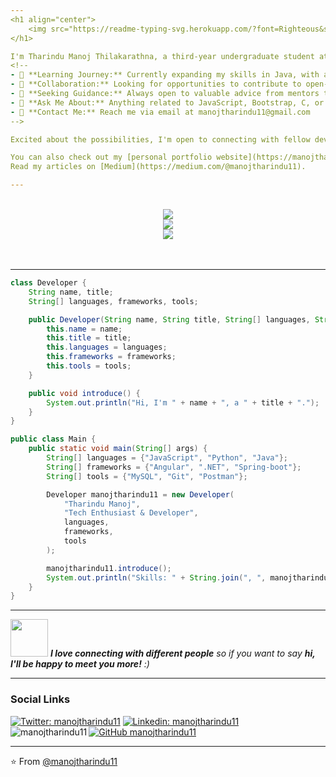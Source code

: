 ```yaml
---
<h1 align="center">
    <img src="https://readme-typing-svg.herokuapp.com/?font=Righteous&size=35&center=true&vCenter=true&width=500&height=70&duration=4000&lines=Hi+There!+👋;+I'm+Manoj+Thilakarathna!;" />
</h1>

I'm Tharindu Manoj Thilakarathna, a third-year undergraduate student at the University of Moratuwa, diving deep into IT.
<!--
- 🌱 **Learning Journey:** Currently expanding my skills in Java, with a strong foundation in JavaScript, Bootstrap, HTML, and CSS.
- 👯 **Collaboration:** Looking for opportunities to contribute to open-source projects, eager to collaborate with experienced developers, and positively impact the tech community.
- 🤔 **Seeking Guidance:** Always open to valuable advice from mentors to guide my journey and accelerate my growth.
- 💬 **Ask Me About:** Anything related to JavaScript, Bootstrap, C, or Java — I'm here to help!
- 📧 **Contact Me:** Reach me via email at manojtharindu11@gmail.com
-->

Excited about the possibilities, I'm open to connecting with fellow developers, mentors, and anyone passionate about technology. Let's code, learn, and grow together! 🌟

You can also check out my [personal portfolio website](https://manojtharindu11.github.io/Personal_portfolio_website/) to learn more about my projects and experiences!  
Read my articles on [Medium](https://medium.com/@manojtharindu11).

---
```


<!--<h2 align="center">⚒️ Languages-Frameworks-Tools ⚒️</h2>-->
<br/>

<div align="center">
    <img src="https://skillicons.dev/icons?i=python,githubactions,mysql,spring,docker,react,figma,angular,c,bootstrap" /><br>
    <img src="https://skillicons.dev/icons?i=kafka,arduino,java,mongodb,visualstudio,typescript,nodejs,tailwind,postman,threejs" /><br>
    <img src="https://skillicons.dev/icons?i=cloudflare,dotnet,html,express,css,flutter,git,blender,npm,github,firebase,vscode" />
</div>


<br/>
<br/>

<!--
<p align="center">
  <img align="center" width="40%" src="https://github-readme-stats.vercel.app/api/top-langs?username=manojtharindu11&show_icons=true&locale=en&layout=compact" alt="manojtharindu11" />
</p> -->

---
```java
class Developer {
    String name, title;
    String[] languages, frameworks, tools;

    public Developer(String name, String title, String[] languages, String[] frameworks, String[] tools) {
        this.name = name;
        this.title = title;
        this.languages = languages;
        this.frameworks = frameworks;
        this.tools = tools;
    }

    public void introduce() {
        System.out.println("Hi, I'm " + name + ", a " + title + ".");
    }
}

public class Main {
    public static void main(String[] args) {
        String[] languages = {"JavaScript", "Python", "Java"};
        String[] frameworks = {"Angular", ".NET", "Spring-boot"};
        String[] tools = {"MySQL", "Git", "Postman"};

        Developer manojtharindu11 = new Developer(
            "Tharindu Manoj", 
            "Tech Enthusiast & Developer", 
            languages, 
            frameworks, 
            tools
        );

        manojtharindu11.introduce();
        System.out.println("Skills: " + String.join(", ", manojtharindu11.languages));
    }
}


```
---


<img src="https://media.giphy.com/media/LnQjpWaON8nhr21vNW/giphy.gif" width="60"> <em><b>I love connecting with different people</b> so if you want to say <b>hi, I'll be happy to meet you more!</b> :)</em>

---

### Social Links
[![Twitter: manojtharindu11](https://img.shields.io/twitter/follow/manojtharindu11?style=social)](https://twitter.com/manojtharindu11)
[![Linkedin: manojtharindu11](https://img.shields.io/badge/-manojtharindu11-blue?style=flat-square&logo=Linkedin&logoColor=white&link=https://www.linkedin.com/in/manojtharindu11/)](https://www.linkedin.com/in/manojtharindu11/)
[![GitHub manojtharindu11](https://img.shields.io/github/followers/manojtharindu11?label=follow&style=social)](https://github.com/manojtharindu11)
<img align="left" src="https://komarev.com/ghpvc/?username=manojtharindu11&label=Profile%20views&color=0e75b6&style=flat" alt="manojtharindu11" />

<!--
<h2 align="center">⚡ Stats ⚡</h2>
<br>

<p align="center" >
  <img align="center" src="https://github-readme-stats.vercel.app/api?username=manojtharindu11&show_icons=true&locale=en" alt="manojtharindu11" />
</p>

<p align="center">
  <img align="center" src="https://github-readme-streak-stats.herokuapp.com/?user=manojtharindu11" alt="manojtharindu11" />
</p>

---
### Latest Medium Post
- <a target="_blank" href="https://github-readme-medium-recent-article.vercel.app/medium/@manojtharindu11/0"><img src="https://github-readme-medium-recent-article.vercel.app/medium/@manojtharindu11/0" alt="Recent Article 0"></a>
- <a target="_blank" href="https://github-readme-medium-recent-article.vercel.app/medium/@manojtharindu11/1"><img src="https://github-readme-medium-recent-article.vercel.app/medium/@manojtharindu11/1" alt="Recent Article 1"></a>
- <a target="_blank" href="https://github-readme-medium-recent-article.vercel.app/medium/@manojtharindu11/2"><img src="https://github-readme-medium-recent-article.vercel.app/medium/@manojtharindu11/2" alt="Recent Article 2"></a> <br>
-->

---

⭐️ From [@manojtharindu11](https://github.com/manojtharindu11)
